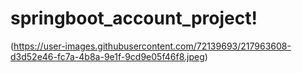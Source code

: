 # springboot_account_project!
(https://user-images.githubusercontent.com/72139693/217963608-d3d52e46-fc7a-4b8a-9e1f-9cd9e05f46f8.jpeg)
